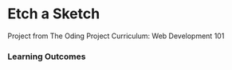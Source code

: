 # Etch a Sketch

Project from The Oding Project Curriculum: Web Development 101

### Learning Outcomes
